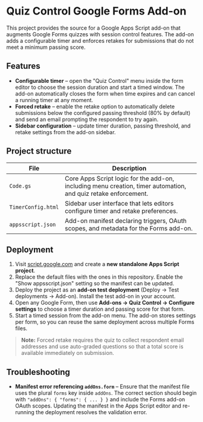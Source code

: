 # Quiz Control Google Forms Add-on

This project provides the source for a Google Apps Script add-on that augments Google Forms quizzes with session control features. The add-on adds a configurable timer and enforces retakes for submissions that do not meet a minimum passing score.

## Features

- **Configurable timer** – open the "Quiz Control" menu inside the form editor to choose the session duration and start a timed window. The add-on automatically closes the form when time expires and can cancel a running timer at any moment.
- **Forced retake** – enable the retake option to automatically delete submissions below the configured passing threshold (80% by default) and send an email prompting the respondent to try again.
- **Sidebar configuration** – update timer duration, passing threshold, and retake settings from the add-on sidebar.

## Project structure

| File | Description |
| ---- | ----------- |
| `Code.gs` | Core Apps Script logic for the add-on, including menu creation, timer automation, and quiz retake enforcement. |
| `TimerConfig.html` | Sidebar user interface that lets editors configure timer and retake preferences. |
| `appsscript.json` | Add-on manifest declaring triggers, OAuth scopes, and metadata for the Forms add-on. |

## Deployment

1. Visit [script.google.com](https://script.google.com) and create a **new standalone Apps Script project**.
2. Replace the default files with the ones in this repository. Enable the "Show appsscript.json" setting so the manifest can be updated.
3. Deploy the project as an **add-on test deployment** (Deploy → Test deployments → Add-on). Install the test add-on in your account.
4. Open any Google Form, then use **Add-ons → Quiz Control → Configure settings** to choose a timer duration and passing score for that form.
5. Start a timed session from the add-on menu. The add-on stores settings per form, so you can reuse the same deployment across multiple Forms files.

> **Note:** Forced retake requires the quiz to collect respondent email addresses and use auto-graded questions so that a total score is available immediately on submission.

## Troubleshooting

- **Manifest error referencing `addOns.form`** – Ensure that the manifest file uses the plural `forms` key inside `addOns`. The correct section should begin with `"addOns": { "forms": { ... } }` and include the Forms add-on OAuth scopes. Updating the manifest in the Apps Script editor and re-running the deployment resolves the validation error.
